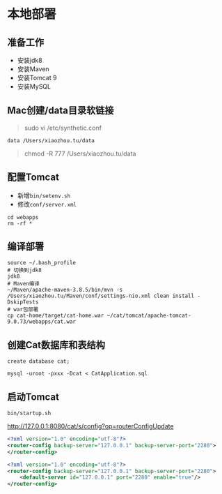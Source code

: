 # 本地部署

## 准备工作

* 安装jdk8
* 安装Maven
* 安装Tomcat 9
* 安装MySQL

## Mac创建/data目录软链接

> sudo vi /etc/synthetic.conf

```shell
data /Users/xiaozhou.tu/data
```

> chmod -R 777 /Users/xiaozhou.tu/data

## 配置Tomcat

* 新增`bin/setenv.sh`
* 修改`conf/server.xml`

```shell
cd webapps
rm -rf *
```

## 编译部署

```shell
source ~/.bash_profile
# 切换到jdk8
jdk8
# Maven编译
~/Maven/apache-maven-3.8.5/bin/mvn -s /Users/xiaozhou.tu/Maven/conf/settings-nio.xml clean install -DskipTests
# war包部署
cp cat-home/target/cat-home.war ~/cat/tomcat/apache-tomcat-9.0.73/webapps/cat.war
```

## 创建Cat数据库和表结构

```shell
create database cat;
```

```shell
mysql -uroot -pxxx -Dcat < CatApplication.sql
```

## 启动Tomcat

```shell
bin/startup.sh
```

http://127.0.0.1:8080/cat/s/config?op=routerConfigUpdate

```xml
<?xml version="1.0" encoding="utf-8"?>
<router-config backup-server="127.0.0.1" backup-server-port="2280">
</router-config>
```

```xml
<?xml version="1.0" encoding="utf-8"?>
<router-config backup-server="127.0.0.1" backup-server-port="2280">
    <default-server id="127.0.0.1" port="2280" enable="true"/>
</router-config>
```
